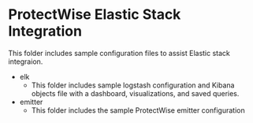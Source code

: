 # ProtectWise Elastic Stack Integration

This folder includes sample configuration files to assist Elastic stack integraion.

- elk
    - This folder includes sample logstash configuration and Kibana objects file with a dashboard, visualizations, and saved queries.
- emitter
    - This folder includes the sample ProtectWise emitter configuration

